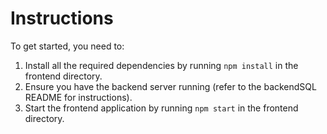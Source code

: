 # Instructions

To get started, you need to:

1. Install all the required dependencies by running `npm install` in the frontend directory.
2. Ensure you have the backend server running (refer to the backendSQL README for instructions).
3. Start the frontend application by running `npm start` in the frontend directory.
